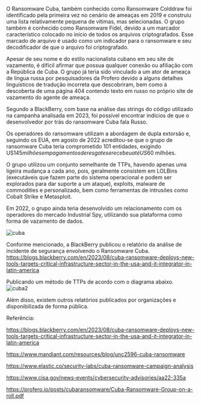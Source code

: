 O Ransomware Cuba, também conhecido como Ransomware Colddraw foi identificado pela primeira vez no cenário de ameaças em 2019 e construiu uma lista relativamente pequena de vítimas, mas selecionadas. O grupo também é conhecido como Ransomware Fidel, devido a um marcador característico colocado no início de todos os arquivos criptografados. Esse marcado de arquivo é usado como um indicador para o ransomware e seu decodificador de que o arquivo foi criptografado. 
 
Apesar de seu nome e do estilo nacionalista cubano em seu site de vazamento, é difícil afirmar que possua qualquer conexão ou afiliação com a República de Cuba. O grupo já teria sido vinculado a um ator de ameaça de língua russa por pesquisadores da Profero devido a alguns detalhes linguísticos de tradução incorreta que descobriram, bem como à descoberta de uma página 404 contendo texto em russo no próprio site de vazamento do agente de ameaça.

Segundo a BlackBerry, com base na análise das strings do código utilizado na campanha analisada em 2023, foi possível encontrar indícios de que o desenvolvedor por trás do ransomware Cuba fala Russo. 

Os operadores do ransomware utilizam a abordagem de dupla extorsão e, seguindo os EUA, em agosto de 2022 acreditou-se que o grupo de ransomware Cuba teria comprometido 101 entidades, exigindo US$145 milhões em pagamentos de resgates e recebeu até US$60 milhões.

O grupo utilizou um conjunto semelhante de TTPs, havendo apenas uma ligeira mudança a cada ano, pois, geralmente consistem em LOLBins (executáveis que fazem parte do sistema operacional e podem ser explorados para dar suporte a um ataque), exploits, malware de commodities e personalizado, bem como ferramentas de intrusões como Cobalt Strike e Metasploit. 

Em 2022, o grupo ainda teria desenvolvido um relacionamento com os operadores do mercado Industrial Spy, utilizando sua plataforma como forma de vazamento de dados. 

![cuba](https://github.com/crocodyli/Ransomwares-TTP/assets/113185400/ff9c40f2-7693-4bb0-b068-d743aca92843)

Conforme mencionado, a BlackBerry publicou o relatório da análise de incidente de segurança envolvendo o Ransomware Cuba. 
https://blogs.blackberry.com/en/2023/08/cuba-ransomware-deploys-new-tools-targets-critical-infrastructure-sector-in-the-usa-and-it-integrator-in-latin-america

Publicando um método de TTPs de acordo com o diagrama abaixo. 
![cuba2](https://github.com/crocodyli/Ransomwares-TTP/assets/113185400/65609628-4f61-463b-9d8b-a77c1aa545f1)

Além disso, existem outros relatórios publicados por organizações e disponibilizada de forma pública. 

Referência: 

https://blogs.blackberry.com/en/2023/08/cuba-ransomware-deploys-new-tools-targets-critical-infrastructure-sector-in-the-usa-and-it-integrator-in-latin-america

https://www.mandiant.com/resources/blog/unc2596-cuba-ransomware

https://www.elastic.co/security-labs/cuba-ransomware-campaign-analysis

https://www.cisa.gov/news-events/cybersecurity-advisories/aa22-335a

https://profero.io/posts/cubaransomware/Cuba-Ransomware-Group-on-a-roll.pdf
